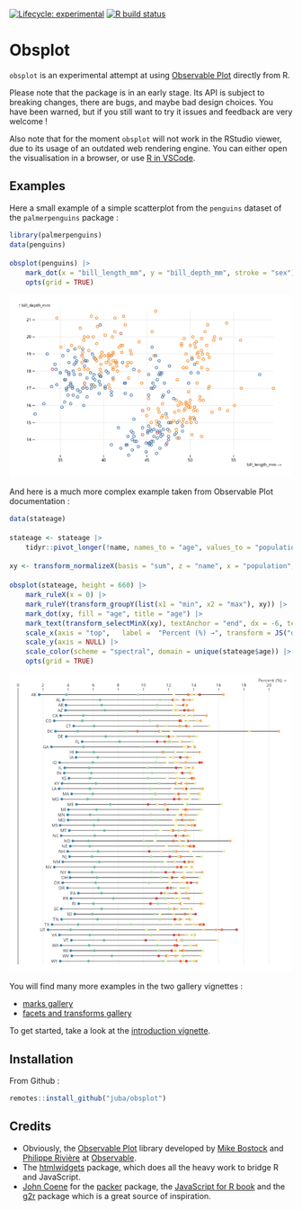 <!-- badges: start -->
[![Lifecycle: experimental](https://img.shields.io/badge/lifecycle-experimental-red.svg)](https://www.tidyverse.org/lifecycle/#maturing)
[![R build status](https://github.com/juba/obsplot/workflows/R-CMD-check/badge.svg)](https://github.com/juba/obsplot/actions)
<!-- badges: end -->

# Obsplot

`obsplot` is an experimental attempt at using [Observable Plot](https://observablehq.com/@observablehq/plot) directly from R.

Please note that the package is in an early stage. Its API is subject to breaking changes, there are bugs, and maybe bad design choices. You have been warned, but if you still want to try it issues and feedback are very welcome !

Also note that for the moment `obsplot` will not work in the RStudio viewer, due to its usage of an outdated web rendering engine. You can either open the visualisation in a browser, or use [R in VSCode](https://github.com/REditorSupport/vscode-R).

## Examples 

Here a small example of a simple scatterplot from the `penguins` dataset of the `palmerpenguins` package :

```r
library(palmerpenguins)
data(penguins)

obsplot(penguins) |>
    mark_dot(x = "bill_length_mm", y = "bill_depth_mm", stroke = "sex") |>
    opts(grid = TRUE)
```

![Simple scatterplot](man/figures/readme_scatter.png)

And here is a much more complex example taken from Observable Plot documentation :

```r
data(stateage)

stateage <- stateage |>
    tidyr::pivot_longer(!name, names_to = "age", values_to = "population")

xy <- transform_normalizeX(basis = "sum", z = "name", x = "population", y = "name")

obsplot(stateage, height = 660) |>
    mark_ruleX(x = 0) |>
    mark_ruleY(transform_groupY(list(x1 = "min", x2 = "max"), xy)) |>
    mark_dot(xy, fill = "age", title = "age") |>
    mark_text(transform_selectMinX(xy), textAnchor = "end", dx = -6, text = "name") |>
    scale_x(axis = "top",   label =  "Percent (%) →", transform = JS("d => d * 100")) |>
    scale_y(axis = NULL) |>
    scale_color(scheme = "spectral", domain = unique(stateage$age)) |>
    opts(grid = TRUE)
```

![stateage example](man/figures/readme_stateage.png)

You will find many more examples in the two gallery vignettes :

- [marks gallery](https://juba.github.io/obsplot/articles/gallery_marks.html)
- [facets and transforms gallery](https://juba.github.io/obsplot/articles/gallery_transforms.html)

To get started, take a look at the [introduction vignette](https://juba.github.io/obsplot/articles/introduction.html).

## Installation

From Github :

```r
remotes::install_github("juba/obsplot")
```

## Credits

- Obviously, the [Observable Plot](https://observablehq.com/@observablehq/plot) library developed by [Mike Bostock](https://observablehq.com/@mbostock) and [Philippe Rivière](https://observablehq.com/@fil/) at [Observable](https://observablehq.com/).
- The [htmlwidgets](https://www.htmlwidgets.org/) package, which does all the heavy work to bridge R and JavaScript.
- [John Coene](https://twitter.com/jdatap) for the [packer](https://github.com/JohnCoene/packer) package, the [JavaScript for R book](https://book.javascript-for-r.com/) and the [g2r](https://github.com/devOpifex/g2r/) package which is a great source of inspiration.
